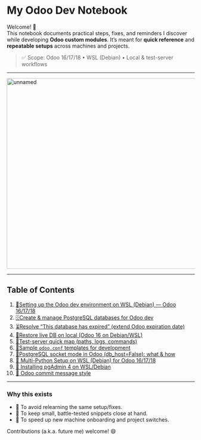# My Odoo Dev Notebook

Welcome! 👋  
This notebook documents practical steps, fixes, and reminders I discover while developing **Odoo custom modules**. It’s meant for **quick reference** and **repeatable setups** across machines and projects.

> ✅ Scope: Odoo 16/17/18 • WSL (Debian) • Local & test-server workflows

---

  <img width="512" height="512" alt="unnamed" src="https://github.com/user-attachments/assets/1d989073-7daa-4d0d-a75a-debc6335ae18" />

---

## Table of Contents

1. [🐧Setting up the Odoo dev environment on WSL (Debian) — Odoo 16/17/18](notes/01-setup-odoo-dev-wsl.md)
2. [🗄️Create & manage PostgreSQL databases for Odoo dev](notes/02-create-manage-postgres-odoo.md)
3. [⏳Resolve “This database has expired” (extend Odoo expiration date)](notes/03-extend-odoo-expiration.md)
4. [💾Restore live DB on local (Odoo 16 on Debian/WSL)](notes/04-restore-live-db-local.md)
5. [🧭Test-server quick map (paths, logs, commands)](notes/05-test-server-map.md)
6. [🧾Sample `odoo.conf` templates for development](notes/06-sample-odoo-conf.md)
7. [🔌PostgreSQL socket mode in Odoo (db_host=False): what & how](notes/07-odoo-socket-mode.md)
8. [🐍 Multi-Python Setup on WSL (Debian) for Odoo 16/17/18](notes/08-multi-python-setup.md)
9. [🐘 Installing pgAdmin 4 on WSL/Debian](notes/09-pgadmin4-install.md)
10. [💬 Odoo commit message style](notes/10-odoo-commit-style.md)


---

### Why this exists

- 🧠 To avoid relearning the same setup/fixes.
- 🧩 To keep small, battle-tested snippets close at hand.
- 🚀 To speed up new machine onboarding and project switches.

Contributions (a.k.a. future me) welcome! 😄
